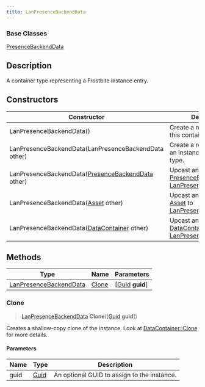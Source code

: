 ```yaml
---
title: LanPresenceBackendData
---
```

### Base Classes

[PresenceBackendData](PresenceBackendData)

## Description

A container type representing a Frostbite instance entry.

## Constructors

| Constructor                                                                       | Description                                                                                                                         |
| --------------------------------------------------------------------------------- | ----------------------------------------------------------------------------------------------------------------------------------- |
| LanPresenceBackendData()                                                          | Create a new instance of this container type.                                                                                       |
| LanPresenceBackendData(LanPresenceBackendData other)                              | Create a reference copy of an instance of the same type.                                                                            |
| LanPresenceBackendData([PresenceBackendData](PresenceBackendData) other)          | Upcast an instance of type [PresenceBackendData](PresenceBackendData) to [LanPresenceBackendData](LanPresenceBackendData).          |
| LanPresenceBackendData([Asset](Asset) other)                                      | Upcast an instance of type [Asset](Asset) to [LanPresenceBackendData](LanPresenceBackendData).                                      |
| LanPresenceBackendData([DataContainer](/vext/ref/shared/class/datacontainer) other) | Upcast an instance of type [DataContainer](/vext/ref/shared/class/datacontainer) to [LanPresenceBackendData](LanPresenceBackendData). |

## Methods

| Type                                             | Name            | Parameters                                     |
| ------------------------------------------------ | --------------- | ---------------------------------------------- |
| [LanPresenceBackendData](LanPresenceBackendData) | [Clone](#clone) | \[[Guid](/vext/ref/shared/class/guid) **guid**\] |

### Clone

> [LanPresenceBackendData](LanPresenceBackendData) **Clone**(\[[Guid](/vext/ref/shared/class/guid) **guid**\])

Creates a shallow-copy clone of the instance. Look at [DataContainer::Clone](/vext/ref/shared/class/datacontainer#clone) for more details.

#### Parameters

| Name | Type         | Description                                 |
| ---- | ------------ | ------------------------------------------- |
| guid | [Guid](Guid) | An optional GUID to assign to the instance. |
